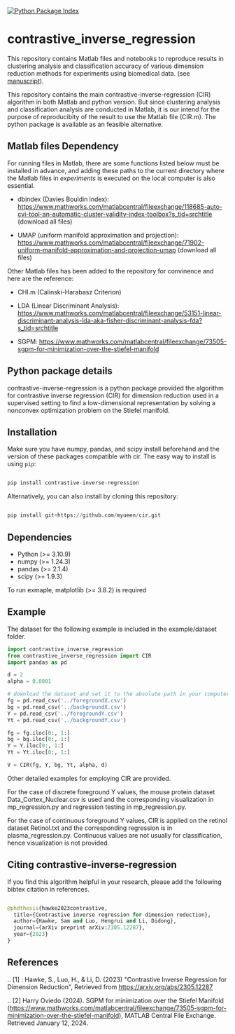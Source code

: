 [![Python Package Index](https://img.shields.io/pypi/v/contrastive-inverse-regression.svg)](https://pypi.org/project/contrastive-inverse-regression)

contrastive_inverse_regression
======

This repository contains Matlab files and notebooks to reproduce results in clustering analysis and classification accuracy of various dimension reduction methods for experiments using biomedical data. (see [manuscript](
https://doi.org/10.48550/arXiv.2305.12287)). 

This repository contains the main contrastive-inverse-regression (CIR) algorithm in both Matlab and python version. But since clustering analysis and classification analysis are conducted in Matlab, it is our intend for the
purpose of reproducibity of the result to use the Matlab file (CIR.m). The python package is available as an feasible alternative. 


Matlab files Dependency 
-----------------------
For running files in Matlab, there are some functions listed below must be installed in advance, and adding these paths to the current directory where the Matlab files in *experiments* is executed on the local computer is also essential. 

- dbindex (Davies Bouldin index): https://www.mathworks.com/matlabcentral/fileexchange/118685-auto-cvi-tool-an-automatic-cluster-validity-index-toolbox?s_tid=srchtitle (download all files)

- UMAP (uniform manifold approximation and projection): https://www.mathworks.com/matlabcentral/fileexchange/71902-uniform-manifold-approximation-and-projection-umap (download all files)



Other Matlab files has been added to the repository for convinence and here are the reference: 
- CHI.m (Calinski-Harabasz Criterion)
- LDA (Linear Discriminant Analysis): https://www.mathworks.com/matlabcentral/fileexchange/53151-linear-discriminant-analysis-lda-aka-fisher-discriminant-analysis-fda?s_tid=srchtitle

- SGPM: https://www.mathworks.com/matlabcentral/fileexchange/73505-sgpm-for-minimization-over-the-stiefel-manifold



Python package details
-----------------------
contrastive-inverse-regression is a python package provided the algorithm for contrastive inverse regression (CIR) for dimension reduction used in a supervised setting to find a low-dimensional representation by solving a nonconvex optimization problem on the Stiefel manifold. 


Installation
------------
Make sure you have numpy, pandas, and scipy install beforehand and the version of these packages compatible with cir. The easy way to install is using ``pip``:

```python

pip install contrastive-inverse-regression

```

Alternatively, you can also install by cloning this repository: 

```python

pip install git+https://github.com/myueen/cir.git

```

Dependencies
------------
- Python (>= 3.10.9)
- numpy (>= 1.24.3)
- pandas (>= 2.1.4)
- scipy (>= 1.9.3)

To run exmaple, matplotlib (>= 3.8.2) is required



Example
--------
The dataset for the following example is included in the example/dataset folder. 
```python
import contrastive_inverse_regression
from contrastive_inverse_regression import CIR
import pandas as pd

d = 2
alpha = 0.0001

# download the dataset and set it to the absolute path in your computer 
fg = pd.read_csv('../foregroundX.csv')
bg = pd.read_csv('../backgroundX.csv')
Y = pd.read_csv('../foregroundY.csv')
Yt = pd.read_csv('../backgroundY.csv')

fg = fg.iloc[0:, 1:]
bg = bg.iloc[0:, 1:]
Y = Y.iloc[0:, 1:]
Yt = Yt.iloc[0:, 1:]

V = CIR(fg, Y, bg, Yt, alpha, d)

```
Other detailed examples for employing CIR are provided. 

For the case of discrete foreground Y values, the mouse protein dataset  Data_Cortex_Nuclear.csv is used and the corresponding visualization in mp_regression.py and regression testing in mp_regression.py.

For the case of continuous foreground Y values, CIR is applied on the retinol dataset Retinol.txt and the corresponding regression is in plasma_regression.py. Continuous values are not usually for classification, hence visualization is not provided. 



Citing contrastive-inverse-regression
---------------------------------------
If you find this algorithm helpful in your research, please add the following bibtex citation in references.
```python

@phdthesis{hawke2023contrastive,
  title={Contrastive inverse regression for dimension reduction},
  author={Hawke, Sam and Luo, Hengrui and Li, Didong},
  journal={arXiv preprint arXiv:2305.12287},
  year={2023}
}
```

References
------------
.. [1] : Hawke, S., Luo, H., & Li, D. (2023)
        "Contrastive Inverse Regression for Dimension Reduction",
        Retrieved from https://arxiv.org/abs/2305.12287 

.. [2] Harry Oviedo (2024).
       SGPM for minimization over the Stiefel Manifold (https://www.mathworks.com/matlabcentral/fileexchange/73505-sgpm-for-minimization-over-the-stiefel-manifold), MATLAB Central File Exchange. Retrieved January 12, 2024.










